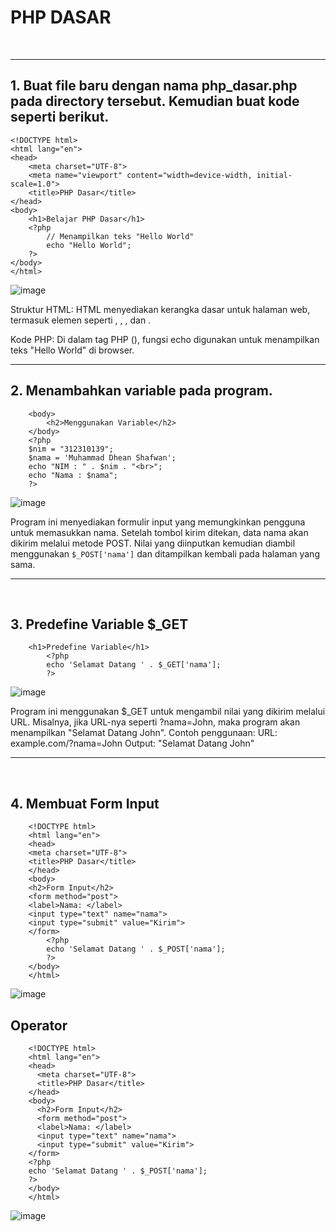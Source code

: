<h1>PHP DASAR</h1>
<br> <hr>

<h2>1. Buat file baru dengan nama php_dasar.php pada directory tersebut. Kemudian buat kode seperti berikut.</h2>

    <!DOCTYPE html>
    <html lang="en">
    <head>
        <meta charset="UTF-8">
        <meta name="viewport" content="width=device-width, initial-scale=1.0">
        <title>PHP Dasar</title>
    </head>
    <body>
        <h1>Belajar PHP Dasar</h1>
        <?php
            // Menampilkan teks "Hello World"
            echo "Hello World";
        ?>
    </body>
    </html>

    
![image](https://github.com/user-attachments/assets/a0069d17-4da2-407b-8e3d-0120378be7f8)


Struktur HTML: HTML menyediakan kerangka dasar untuk halaman web, termasuk elemen seperti <!DOCTYPE html>, <html>, <head>, dan <body>.

Kode PHP: Di dalam tag PHP (<?php ?>), fungsi echo digunakan untuk menampilkan teks "Hello World" di browser.
<br> <hr>

<h2>2. Menambahkan variable pada program.</h2>

        <body>
            <h2>Menggunakan Variable</h2>
        </body>
        <?php
        $nim = "312310139";
        $nama = 'Muhammad Dhean Shafwan';
        echo "NIM : " . $nim . "<br>";
        echo "Nama : $nama";
        ?>

![image](https://github.com/user-attachments/assets/5a79c418-a600-4f8e-955f-9e94468c4615)

Program ini menyediakan formulir input yang memungkinkan pengguna untuk memasukkan nama. Setelah tombol kirim ditekan, data nama akan dikirim melalui metode POST. Nilai yang diinputkan kemudian diambil menggunakan `$_POST['nama']` dan ditampilkan kembali pada halaman yang sama.
<hr> <br>


<h2>3. Predefine Variable $_GET</h2>    

        <h1>Predefine Variable</h1>
            <?php
            echo 'Selamat Datang ' . $_GET['nama'];
            ?>

![image](https://github.com/user-attachments/assets/15a1cdf7-5710-4764-bb31-6f3b1fccfb11)

Program ini menggunakan $_GET untuk mengambil nilai yang dikirim melalui URL. Misalnya, jika URL-nya seperti ?nama=John, maka program akan menampilkan "Selamat Datang John".
Contoh penggunaan:
URL: example.com/?nama=John
Output: "Selamat Datang John"
<hr> <br>

<h2>4. Membuat Form Input</h2>

        <!DOCTYPE html>
        <html lang="en">
        <head>
        <meta charset="UTF-8">
        <title>PHP Dasar</title>
        </head>
        <body>
        <h2>Form Input</h2>
        <form method="post">
        <label>Nama: </label>
        <input type="text" name="nama">
        <input type="submit" value="Kirim">
        </form>
            <?php
            echo 'Selamat Datang ' . $_POST['nama'];
            ?>
        </body>
        </html>

![image](https://github.com/user-attachments/assets/271e68b8-8708-42a2-8e81-dcb729ff361b)


<h2>Operator</h2>

        <!DOCTYPE html>
        <html lang="en">
        <head>
          <meta charset="UTF-8">
          <title>PHP Dasar</title>
        </head>
        <body>
          <h2>Form Input</h2>
          <form method="post">
          <label>Nama: </label>
          <input type="text" name="nama">
          <input type="submit" value="Kirim">
        </form>
        <?php
        echo 'Selamat Datang ' . $_POST['nama'];
        ?>
        </body>
        </html>

![image](https://github.com/user-attachments/assets/be559cfa-2fa5-475c-a165-6a2e8f9e6806)



